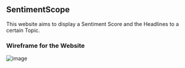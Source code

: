 ## SentimentScope
This website aims to display a Sentiment Score and the Headlines to a certain Topic.

### Wireframe for the Website
![image](https://github.com/user-attachments/assets/e1129a2c-5bea-4f98-8239-ec7cda194bac)
